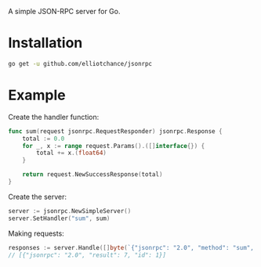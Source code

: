 A simple JSON-RPC server for Go.

# Installation

```bash
go get -u github.com/elliotchance/jsonrpc
```

# Example

Create the handler function:

```go
func sum(request jsonrpc.RequestResponder) jsonrpc.Response {
	total := 0.0
	for _, x := range request.Params().([]interface{}) {
		total += x.(float64)
	}

	return request.NewSuccessResponse(total)
}
```

Create the server:

```go
server := jsonrpc.NewSimpleServer()
server.SetHandler("sum", sum)
```

Making requests:

```go
responses := server.Handle([]byte(`{"jsonrpc": "2.0", "method": "sum", "params": [1,2,4], "id": 1}`))
// [{"jsonrpc": "2.0", "result": 7, "id": 1}]
```
